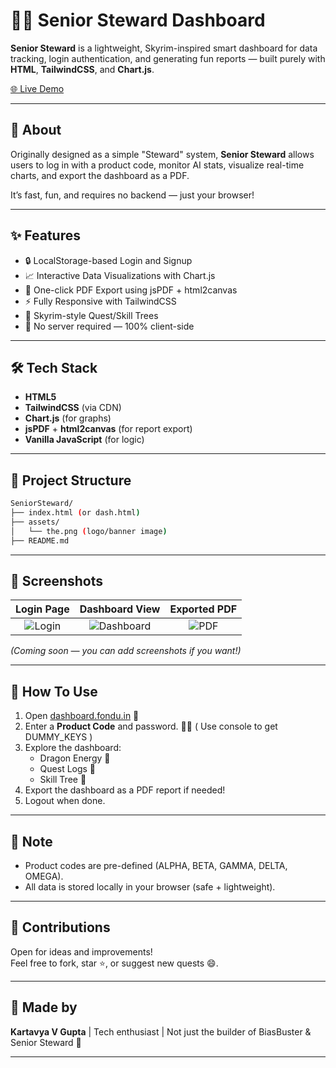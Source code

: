 
# 🧙‍♂️ Senior Steward Dashboard

**Senior Steward** is a lightweight, Skyrim-inspired smart dashboard for data tracking, login authentication, and generating fun reports — built purely with **HTML**, **TailwindCSS**, and **Chart.js**.

[🌐 Live Demo](https://dashboard.fondu.in/)

---

## 🚀 About

Originally designed as a simple "Steward" system, **Senior Steward** allows users to log in with a product code, monitor AI stats, visualize real-time charts, and export the dashboard as a PDF.

It’s fast, fun, and requires no backend — just your browser!

---

## ✨ Features

- 🔒 LocalStorage-based Login and Signup
- 📈 Interactive Data Visualizations with Chart.js
- 📄 One-click PDF Export using jsPDF + html2canvas
- ⚡ Fully Responsive with TailwindCSS
- 🐉 Skyrim-style Quest/Skill Trees
- 🌟 No server required — 100% client-side

---

## 🛠️ Tech Stack

- **HTML5**
- **TailwindCSS** (via CDN)
- **Chart.js** (for graphs)
- **jsPDF** + **html2canvas** (for report export)
- **Vanilla JavaScript** (for logic)

---

## 📂 Project Structure

```bash
SeniorSteward/
├── index.html (or dash.html)
├── assets/
│   └── the.png (logo/banner image)
├── README.md
```

---

## 📸 Screenshots

| Login Page | Dashboard View | Exported PDF |
|:----------:|:--------------:|:------------:|
| ![Login](assets/login.png) | ![Dashboard](assets/dashboard.png) | ![PDF](assets/pdf.png) |

*(Coming soon — you can add screenshots if you want!)*

---

## 🧙 How To Use

1. Open [dashboard.fondu.in](https://dashboard.fondu.in/) 🚀
2. Enter a **Product Code** and password. 🤫🤫 ( Use console to get DUMMY_KEYS ) 
3. Explore the dashboard:
   - Dragon Energy 🐉
   - Quest Logs 📜
   - Skill Tree 🌌
4. Export the dashboard as a PDF report if needed!
5. Logout when done.

---

## 📢 Note

- Product codes are pre-defined (ALPHA, BETA, GAMMA, DELTA, OMEGA).
- All data is stored locally in your browser (safe + lightweight).

---

## 🤝 Contributions

Open for ideas and improvements!  
Feel free to fork, star ⭐, or suggest new quests 😄.

---

## 👑 Made by

**Kartavya V Gupta** | Tech enthusiast | Not just the builder of BiasBuster & Senior Steward 🚀

---
